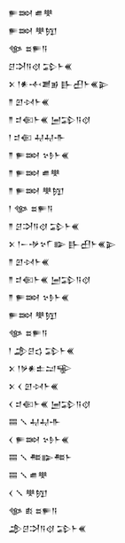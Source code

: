 <div class='block'>
<div class='line'>𒊓𒇷 𒌑𒋧</div>
<div class='line'>𒊓𒇷 𒋧𒂖</div>
<div class='line'>𒀲 𒊺𒊓𒀀</div>
<div class='line'>𒆪𒋫𒀀𒋼 𒁉𒈨𒌍</div>
<div class='line'>𒉽 𒁹𒀭𒋾𒋢𒂊 𒃲𒌷𒈨𒌍𒉌</div>
<div class='line'>𒈫 𒇻𒀴𒈨𒌍</div>
<div class='line'>𒈫 𒄑𒈿𒈨𒌍 𒅁𒁉𒀀𒋼</div>
<div class='line'>𒁹 𒄑𒈿 𒄷𒄷𒋥</div>
<div class='line'>𒈫 𒊓𒇷 𒆳𒊩𒈨𒌍</div>
<div class='line'>𒈫 𒊓𒇷 𒌑𒋧</div>
<div class='line'>𒈫 𒊓𒇷 𒋧𒂖</div>
<div class='line'>𒁹 𒀲 𒊺𒊓𒀀</div>
<div class='line'>𒈫 𒆪𒋫𒀀𒋼 𒁉𒈨𒌍</div>
<div class='line'>𒉽 𒁹𒀸𒋩𒆳𒇲𒅔 𒃲𒌷𒈨𒌍𒉌</div>
<div class='line'>𒈫 𒇻𒀴𒈨𒌍</div>
<div class='line'>𒈫 𒄑𒈿𒈨𒌍 𒅁𒁉𒀀𒋼</div>
<div class='line'>𒈫 𒊓𒇷 𒆳𒊩𒈨𒌍</div>
<div class='line'>𒊓𒇷 𒋧𒂖</div>
<div class='line'>𒀲 𒊺𒊓𒀀</div>
<div class='line'>𒁹 𒂁𒆪𒌓 𒁉𒈨𒌍</div>
<div class='line'>𒉽 𒁹𒃻𒀭𒉺𒁺𒊍</div>
<div class='line'>𒉽 𒌋 𒇻𒀴𒈨𒌍</div>
<div class='line'>𒌋 𒄑𒈿𒈨𒌍 𒅁𒁉𒀀𒋼</div>
<div class='line'>𒐍 𒑳 𒄷𒄷𒋥</div>
<div class='line'>𒌋 𒊓𒇷 𒆳𒊩𒈨𒌍</div>
<div class='line'>𒐍 𒑳 𒍣𒅔𒍣𒈨</div>
<div class='line'>𒐍 𒑳 𒌑𒋧</div>
<div class='line'>𒌋 𒑳 𒋧𒂖</div>
<div class='line'>𒀲 𒑔 𒊺𒊓𒀀</div>
<div class='line'>𒂁𒆪𒋫𒀀𒋼 𒁉𒈨𒌍</div>
</div>